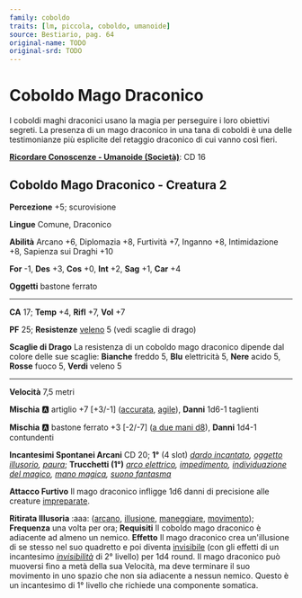 ```yaml
---
family: coboldo
traits: [lm, piccola, coboldo, umanoide]
source: Bestiario, pag. 64
original-name: TODO
original-srd: TODO
---
```


# Coboldo Mago Draconico

I coboldi maghi draconici usano la magia per perseguire i loro obiettivi segreti. La presenza di un mago draconico in una tana di coboldi è una delle testimonianze più esplicite del retaggio draconico di cui vanno così fieri.

**[Ricordare Conoscenze - Umanoide (Società)](/azioni/ricordare-conoscenze)**: CD 16

## Coboldo Mago Draconico - Creatura 2

**Percezione** +5; scurovisione

**Lingue** Comune, Draconico

**Abilità** Arcano +6, Diplomazia +8, Furtività +7, Inganno +8, Intimidazione +8, Sapienza sui Draghi +10

**For** -1, **Des** +3, **Cos** +0, **Int** +2, **Sag** +1, **Car** +4

**Oggetti** bastone ferrato

***

**CA** 17; **Temp** +4, **Rifl** +7, **Vol** +7

**PF** 25; **Resistenze** [veleno](/tratti/veleno) 5 (vedi scaglie di drago)

**Scaglie di Drago** La resistenza di un coboldo mago draconico dipende dal colore delle sue scaglie: **Bianche** freddo 5, **Blu** elettricità 5, **Nere** acido 5, **Rosse** fuoco 5, **Verdi** veleno 5

***

**Velocità** 7,5 metri

**Mischia** :a: artiglio +7 \[+3/-1] ([accurata](/tratti/accurata), [agile](/tratti/agile)), **Danni** 1d6-1 taglienti

**Mischia** :a: bastone ferrato +3 \[-2/-7] ([a due mani d8](/tratti/a-due-mani)), **Danni** 1d4-1 contundenti

**Incantesimi Spontanei Arcani** CD 20; **1°** (4 slot) *[dardo incantato](/incantesimi/dardo-incantato), [oggetto illusorio](/incantesimi/oggetto-illusorio), [paura](/incantesimi/paura)*; **Trucchetti (1°)** *[arco elettrico](/incantesimi/arco-elettrico), [impedimento](/incantesimi/impedimento), [individuazione del magico](/incantesimi/individuazione-del-magico), [mano magica](/incantesimi/mano-magica), [suono fantasma](/incantesimi/suono-fantasma)*

**Attacco Furtivo** Il mago draconico infligge 1d6 danni di precisione alle creature [impreparate](/condizioni/impreparato).

**Ritirata Illusoria** :aaa: ([arcano](/tratti/arcano), [illusione](/tratti/illusione), [maneggiare](/tratti/maneggiare), [movimento](/tratti/movimento)); **Frequenza** una volta per ora; **Requisiti** Il coboldo mago draconico è adiacente ad almeno un nemico. **Effetto** Il mago draconico crea un'illusione di se stesso nel suo quadretto e poi diventa [invisibile](/condizioni/invisibile) (con gli effetti di un incantesimo *[invisibilità](/incantesimi/invisibilita)* di 2° livello) per 1d4 round. Il mago draconico può muoversi fino a metà della sua Velocità, ma deve terminare il suo movimento in uno spazio che non sia adiacente a nessun nemico. Questo è un incantesimo di 1° livello che richiede una componente somatica.

